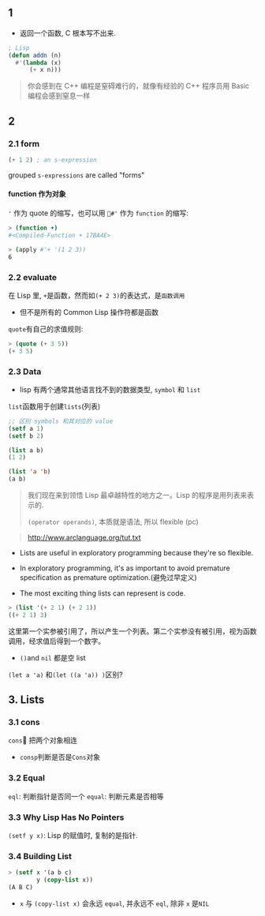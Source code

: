 ## 1

- 返回一个函数, C 根本写不出来.

```lisp
; Lisp
(defun addn (n)
  #'(lambda (x)
      (+ x n)))
```

> 你会感到在 C++ 编程是窒碍难行的，就像有经验的 C++ 程序员用 Basic 编程会感到窒息一样

## 2

### 2.1 form

```lisp
(+ 1 2) ; an s-expression
```

grouped `s-expressions` are called "forms"

#### function 作为对象

`'` 作为 quote 的缩写，也可以用 `#'` 作为 `function` 的缩写:

```sh
> (function +)
#<Compiled-Function + 17BA4E>

> (apply #'+ '(1 2 3))
6
```

### 2.2 evaluate

在 Lisp 里, `+`是函数，然而如`(+ 2 3)`的表达式，是`函数调用`

- 但不是所有的 Common Lisp 操作符都是函数

`quote`有自己的求值规则:

```lisp
> (quote (+ 3 5))
(+ 3 5)
```

### 2.3 Data

- lisp 有两个通常其他语言找不到的数据类型, `symbol` 和 `list`

`list`函数用于创建`lists`(列表)

```lisp
;; 区别 symbols 和其对应的 value
(setf a 1)
(setf b 2)

(list a b)
(1 2)

(list 'a 'b)
(a b)
```

> 我们现在来到领悟 Lisp 最卓越特性的地方之一。Lisp 的程序是用列表来表示的.
>
> `(operator operands)`, 本质就是语法, 所以 flexible (pc)

> http://www.arclanguage.org/tut.txt

- Lists are useful in exploratory programming because they're so flexible.

- In exploratory programming, it's as important to avoid premature specification as premature optimization.(避免过早定义)

- The most exciting thing lists can represent is code.

```lisp
> (list '(+ 2 1) (+ 2 1))
((+ 2 1) 3)
```

这里第一个实参被引用了，所以产生一个列表。第二个实参没有被引用，视为函数调用，经求值后得到一个数字。

- `()`and `nil` 都是空 list

`(let a 'a)` 和`(let ((a 'a)) )`区别?

## 3. Lists

### 3.1 cons

`cons` 把两个对象相连

- `consp`判断是否是`Cons`对象

### 3.2 Equal

`eql`: 判断指针是否同一个
`equal`: 判断元素是否相等

### 3.3 Why Lisp Has No Pointers

`(setf y x)`: Lisp 的赋值时, 复制的是指针.

### 3.4 Building List

```lisp
> (setf x '(a b c)
        y (copy-list x))
(A B C)
```

- `x` 与 `(copy-list x)` 会永远 `equal`, 并永远不 `eql`, 除非 `x` 是`NIL`
